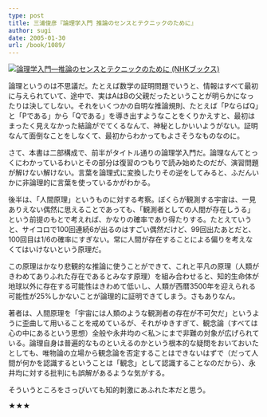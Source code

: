 ```yaml
---
type: post
title: 三浦俊彦『論理学入門 推論のセンスとテクニックのために』
author: sugi
date: 2005-01-30
url: /book/1089/
---
```

<a href="http://www.amazon.co.jp/exec/obidos/ASIN/414001895X/chezsugi-22/ref=nosim/" name="amazletlink" target="_blank"><img src="http://ecx.images-amazon.com/images/I/41Z5Z7D8MQL.jpg" alt="論理学入門―推論のセンスとテクニックのために (NHKブックス)" style="border: none;" class="alignleft"/></a>

論理というのは不思議だ。たとえば数学の証明問題でいうと、情報はすべて最初に与えられていて、途中で、実はAはBの父親だったということが明らかになったりは決してしない。それをいくつかの自明な推論規則、たとえば「PならばQ」と「Pである」から「Qである」を導き出すようなことをくりかえすと、最初はまったく見えなかった結論がでてくるなんて、神秘としかいいようがない。証明なんて面倒なことをしなくて、最初からわかってもよさそうなものなのに。

さて、本書は二部構成で、前半がタイトル通りの論理学入門だ。論理なんてとっくにわかっているわいとその部分は復習のつもりで読み始めたのだが、演習問題が解けない解けない。言葉を論理式に変換したりその逆をしてみると、ふだんいかに非論理的に言葉を使っているかがわかる。

後半は、「人間原理」というものに対する考察。ぼくらが観測する宇宙は、一見ありえない偶然に思えることであっても、「観測者としての人間が存在しうる」という前提のもとで考えれば、かなりの確率であり得たりする。たとえていうと、サイコロで100回連続6が出るのはすごい偶然だけど、99回出たあとだと、100回目は1/6の確率にすぎない。常に人間が存在することによる偏りを考えなくてはいけないという原理だ。

この原理はかなり悲観的な推論に使うことができて、これと平凡の原理（人類がきわめてありふれた存在であるとみなす原理）を組み合わせると、知的生命体が地球以外に存在する可能性はきわめて低いし、人類が西暦3500年を迎えられる可能性が25%しかないことが論理的に証明できてしまう。さもありなん。

著者は、人間原理を「宇宙には人類のような観測者の存在が不可欠だ」というように歪曲して用いることを戒めているが、それがゆきすぎて、観念論（すべては心の中にあるという思想）全般や永井均の＜私＞にまで非難の対象が広げられている。論理自身は普遍的なものといえるのかという根本的な疑問をおいておいたとしても、唯物論の立場から観念論を否定することはできないはずで（だって人間が何かを認識するということは「観念」として認識することなのだから）、永井均に対する批判にも誤解があるような気がする。

そういうところをさっぴいても知的刺激にあふれた本だと思う。

★★★
